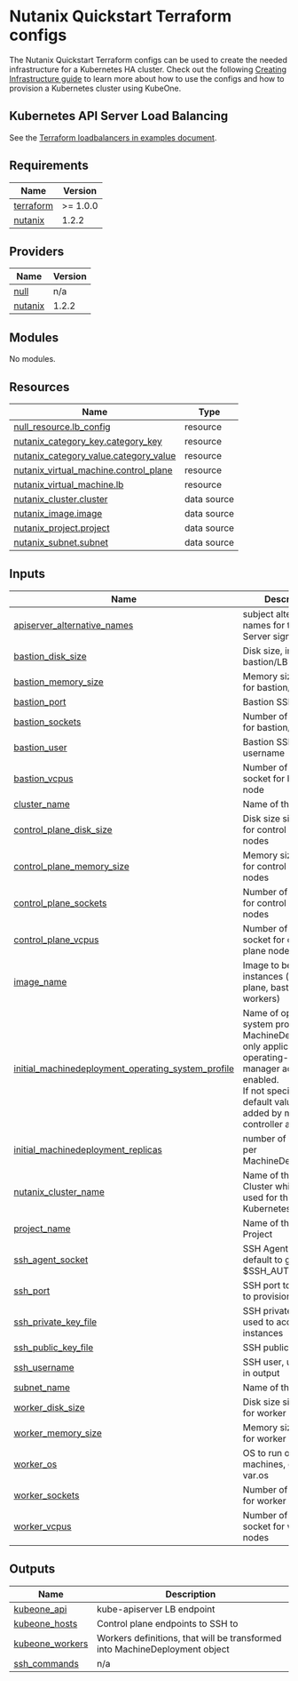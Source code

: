 # Nutanix Quickstart Terraform configs

The Nutanix Quickstart Terraform configs can be used to create the needed
infrastructure for a Kubernetes HA cluster. Check out the following
[Creating Infrastructure guide][docs-infrastructure] to learn more about how to
use the configs and how to provision a Kubernetes cluster using KubeOne.

## Kubernetes API Server Load Balancing

See the [Terraform loadbalancers in examples document][docs-tf-loadbalancer].

[docs-infrastructure]: https://docs.kubermatic.com/kubeone/master/guides/using_terraform_configs/
[docs-tf-loadbalancer]: https://docs.kubermatic.com/kubeone/master/examples/ha_load_balancing/

## Requirements

| Name | Version |
|------|---------|
| <a name="requirement_terraform"></a> [terraform](#requirement\_terraform) | >= 1.0.0 |
| <a name="requirement_nutanix"></a> [nutanix](#requirement\_nutanix) | 1.2.2 |

## Providers

| Name | Version |
|------|---------|
| <a name="provider_null"></a> [null](#provider\_null) | n/a |
| <a name="provider_nutanix"></a> [nutanix](#provider\_nutanix) | 1.2.2 |

## Modules

No modules.

## Resources

| Name | Type |
|------|------|
| [null_resource.lb_config](https://registry.terraform.io/providers/hashicorp/null/latest/docs/resources/resource) | resource |
| [nutanix_category_key.category_key](https://registry.terraform.io/providers/nutanix/nutanix/1.2.2/docs/resources/category_key) | resource |
| [nutanix_category_value.category_value](https://registry.terraform.io/providers/nutanix/nutanix/1.2.2/docs/resources/category_value) | resource |
| [nutanix_virtual_machine.control_plane](https://registry.terraform.io/providers/nutanix/nutanix/1.2.2/docs/resources/virtual_machine) | resource |
| [nutanix_virtual_machine.lb](https://registry.terraform.io/providers/nutanix/nutanix/1.2.2/docs/resources/virtual_machine) | resource |
| [nutanix_cluster.cluster](https://registry.terraform.io/providers/nutanix/nutanix/1.2.2/docs/data-sources/cluster) | data source |
| [nutanix_image.image](https://registry.terraform.io/providers/nutanix/nutanix/1.2.2/docs/data-sources/image) | data source |
| [nutanix_project.project](https://registry.terraform.io/providers/nutanix/nutanix/1.2.2/docs/data-sources/project) | data source |
| [nutanix_subnet.subnet](https://registry.terraform.io/providers/nutanix/nutanix/1.2.2/docs/data-sources/subnet) | data source |

## Inputs

| Name | Description | Type | Default | Required |
|------|-------------|------|---------|:--------:|
| <a name="input_apiserver_alternative_names"></a> [apiserver\_alternative\_names](#input\_apiserver\_alternative\_names) | subject alternative names for the API Server signing cert. | `list(string)` | `[]` | no |
| <a name="input_bastion_disk_size"></a> [bastion\_disk\_size](#input\_bastion\_disk\_size) | Disk size, in Mib, for bastion/LB node | `number` | `102400` | no |
| <a name="input_bastion_memory_size"></a> [bastion\_memory\_size](#input\_bastion\_memory\_size) | Memory size, in Mib, for bastion/LB node | `number` | `4096` | no |
| <a name="input_bastion_port"></a> [bastion\_port](#input\_bastion\_port) | Bastion SSH port | `number` | `22` | no |
| <a name="input_bastion_sockets"></a> [bastion\_sockets](#input\_bastion\_sockets) | Number of sockets for bastion/LB node | `number` | `1` | no |
| <a name="input_bastion_user"></a> [bastion\_user](#input\_bastion\_user) | Bastion SSH username | `string` | `"ubuntu"` | no |
| <a name="input_bastion_vcpus"></a> [bastion\_vcpus](#input\_bastion\_vcpus) | Number of vCPUs per socket for bastion/LB node | `number` | `1` | no |
| <a name="input_cluster_name"></a> [cluster\_name](#input\_cluster\_name) | Name of the cluster | `string` | n/a | yes |
| <a name="input_control_plane_disk_size"></a> [control\_plane\_disk\_size](#input\_control\_plane\_disk\_size) | Disk size size, in Mib, for control plane nodes | `number` | `102400` | no |
| <a name="input_control_plane_memory_size"></a> [control\_plane\_memory\_size](#input\_control\_plane\_memory\_size) | Memory size, in Mib, for control plane nodes | `number` | `4096` | no |
| <a name="input_control_plane_sockets"></a> [control\_plane\_sockets](#input\_control\_plane\_sockets) | Number of sockets for control plane nodes | `number` | `1` | no |
| <a name="input_control_plane_vcpus"></a> [control\_plane\_vcpus](#input\_control\_plane\_vcpus) | Number of vCPUs per socket for control plane nodes | `number` | `2` | no |
| <a name="input_image_name"></a> [image\_name](#input\_image\_name) | Image to be used for instances (control plane, bastion/LB, workers) | `string` | n/a | yes |
| <a name="input_initial_machinedeployment_operating_system_profile"></a> [initial\_machinedeployment\_operating\_system\_profile](#input\_initial\_machinedeployment\_operating\_system\_profile) | Name of operating system profile for MachineDeployments, only applicable if operating-system-manager addon is enabled.<br>If not specified, the default value will be added by machine-controller addon. | `string` | `""` | no |
| <a name="input_initial_machinedeployment_replicas"></a> [initial\_machinedeployment\_replicas](#input\_initial\_machinedeployment\_replicas) | number of replicas per MachineDeployment | `number` | `2` | no |
| <a name="input_nutanix_cluster_name"></a> [nutanix\_cluster\_name](#input\_nutanix\_cluster\_name) | Name of the Nutanix Cluster which will be used for this Kubernetes cluster | `string` | n/a | yes |
| <a name="input_project_name"></a> [project\_name](#input\_project\_name) | Name of the Nutanix Project | `string` | n/a | yes |
| <a name="input_ssh_agent_socket"></a> [ssh\_agent\_socket](#input\_ssh\_agent\_socket) | SSH Agent socket, default to grab from $SSH\_AUTH\_SOCK | `string` | `"env:SSH_AUTH_SOCK"` | no |
| <a name="input_ssh_port"></a> [ssh\_port](#input\_ssh\_port) | SSH port to be used to provision instances | `number` | `22` | no |
| <a name="input_ssh_private_key_file"></a> [ssh\_private\_key\_file](#input\_ssh\_private\_key\_file) | SSH private key file used to access instances | `string` | `""` | no |
| <a name="input_ssh_public_key_file"></a> [ssh\_public\_key\_file](#input\_ssh\_public\_key\_file) | SSH public key file | `string` | `"~/.ssh/id_rsa.pub"` | no |
| <a name="input_ssh_username"></a> [ssh\_username](#input\_ssh\_username) | SSH user, used only in output | `string` | `"ubuntu"` | no |
| <a name="input_subnet_name"></a> [subnet\_name](#input\_subnet\_name) | Name of the subnet | `string` | n/a | yes |
| <a name="input_worker_disk_size"></a> [worker\_disk\_size](#input\_worker\_disk\_size) | Disk size size, in Gb, for worker nodes | `number` | `50` | no |
| <a name="input_worker_memory_size"></a> [worker\_memory\_size](#input\_worker\_memory\_size) | Memory size, in Mib, for worker nodes | `number` | `4096` | no |
| <a name="input_worker_os"></a> [worker\_os](#input\_worker\_os) | OS to run on worker machines, default to var.os | `string` | `"ubuntu"` | no |
| <a name="input_worker_sockets"></a> [worker\_sockets](#input\_worker\_sockets) | Number of sockets for worker nodes | `number` | `1` | no |
| <a name="input_worker_vcpus"></a> [worker\_vcpus](#input\_worker\_vcpus) | Number of vCPUs per socket for worker nodes | `number` | `2` | no |

## Outputs

| Name | Description |
|------|-------------|
| <a name="output_kubeone_api"></a> [kubeone\_api](#output\_kubeone\_api) | kube-apiserver LB endpoint |
| <a name="output_kubeone_hosts"></a> [kubeone\_hosts](#output\_kubeone\_hosts) | Control plane endpoints to SSH to |
| <a name="output_kubeone_workers"></a> [kubeone\_workers](#output\_kubeone\_workers) | Workers definitions, that will be transformed into MachineDeployment object |
| <a name="output_ssh_commands"></a> [ssh\_commands](#output\_ssh\_commands) | n/a |
